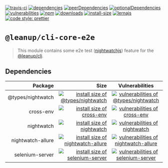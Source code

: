 [![travis-ci][travis-ci]][travis-ci-url]
[![dependencies][dependencies]][dependencies-url]
[![peerDependencies][peerdependencies]][peerdependencies-url]
[![optionalDependencies][optionaldependencies]][optionaldependencies-url]
[![vulnerabilities][vulnerabilities]][vulnerabilities-url]
[![npm][npm]][npm-url]
[![downloads][downloads]][downloads-url]
[![install-size][install-size]][install-size-url]
[![lernajs][lernajs]][lernajs-url]
[![code style: prettier](https://img.shields.io/badge/code_style-prettier-ff69b4.svg)](https://github.com/prettier/prettier)

[npm]: https://img.shields.io/npm/v/@leanup/cli-core-e2e
[npm-url]: https://www.npmjs.com/package/@leanup/cli-core-e2e
[dependencies]: https://img.shields.io/david/martinoppitz/leanup?path=cli/core/e2e
[dependencies-url]: https://david-dm.org/martinoppitz/leanup?path=cli/core/e2e
[peerdependencies]: https://img.shields.io/david/peer/martinoppitz/leanup?path=cli/core/e2e
[peerdependencies-url]: https://david-dm.org/martinoppitz/leanup?path=cli/core/e2e&type=peer
[optionaldependencies]: https://img.shields.io/david/optional/martinoppitz/leanup?path=cli/core/e2e
[optionaldependencies-url]: https://david-dm.org/martinoppitz/leanup?path=cli/core/e2e&type=optional
[vulnerabilities]: https://snyk.io/test/npm/@leanup/cli-core-e2e/badge.svg
[vulnerabilities-url]: https://snyk.io/test/npm/@leanup/cli-core-e2e
[downloads]: https://img.shields.io/npm/dm/@leanup/cli-core-e2e
[downloads-url]: https://npmcharts.com/compare/@leanup/cli-core-e2e?minimal=true
[travis-ci]: https://travis-ci.com/martinoppitz/leanup.svg?branch=master
[travis-ci-url]: https://travis-ci.com/martinoppitz/leanup
[install-size]: https://packagephobia.now.sh/badge?p=@leanup/cli-core-e2e
[install-size-url]: https://packagephobia.now.sh/result?p=@leanup/cli-core-e2e
[lernajs]: https://img.shields.io/badge/managed%20with-lerna-blueviolet
[lernajs-url]: https://lerna.js.org

# `@leanup/cli-core-e2e`

> This module contains some e2e test ([nightwatchjs](https://nightwatchjs.org/)) feature for the [@leanup/cli](https://www.npmjs.com/package/@leanup/cli).

## Dependencies

|           Package |                                                                                                                                                    Size |                                                               Vulnerabilities                                                               |
| ----------------: | ------------------------------------------------------------------------------------------------------------------------------------------------------: | :-----------------------------------------------------------------------------------------------------------------------------------------: |
| @types/nightwatch | [![install size of @types/nightwatch](https://packagephobia.now.sh/badge?p=@types/nightwatch)](https://packagephobia.now.sh/result?p=@types/nightwatch) | [![vulnerabilities of @types/nightwatch](https://snyk.io/test/npm/@types/nightwatch/badge.svg)](https://snyk.io/test/npm/@types/nightwatch) |
|         cross-env |                         [![install size of cross-env](https://packagephobia.now.sh/badge?p=cross-env)](https://packagephobia.now.sh/result?p=cross-env) |             [![vulnerabilities of cross-env](https://snyk.io/test/npm/cross-env/badge.svg)](https://snyk.io/test/npm/cross-env)             |
|        nightwatch |                      [![install size of nightwatch](https://packagephobia.now.sh/badge?p=nightwatch)](https://packagephobia.now.sh/result?p=nightwatch) |           [![vulnerabilities of nightwatch](https://snyk.io/test/npm/nightwatch/badge.svg)](https://snyk.io/test/npm/nightwatch)            |
| nightwatch-allure | [![install size of nightwatch-allure](https://packagephobia.now.sh/badge?p=nightwatch-allure)](https://packagephobia.now.sh/result?p=nightwatch-allure) | [![vulnerabilities of nightwatch-allure](https://snyk.io/test/npm/nightwatch-allure/badge.svg)](https://snyk.io/test/npm/nightwatch-allure) |
|   selenium-server |       [![install size of selenium-server](https://packagephobia.now.sh/badge?p=selenium-server)](https://packagephobia.now.sh/result?p=selenium-server) |    [![vulnerabilities of selenium-server](https://snyk.io/test/npm/selenium-server/badge.svg)](https://snyk.io/test/npm/selenium-server)    |

